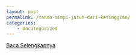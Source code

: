 ```yaml
---
layout: post
permalink: /tanda-mimpi-jatuh-dari-ketinggian/
categories:
    - Uncategorized
---
```


[Baca Selengkapnya](/03)